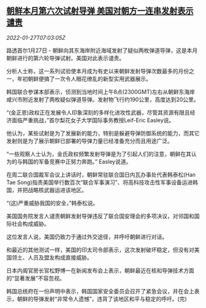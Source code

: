 <!--1643268662000-->
[朝鲜本月第六次试射导弹 美国对朝方一连串发射表示谴责](https://cn.reuters.com/article/north-korea-missle-test-0127-thur-idCNKBS2K10I8)
------

<div><i>2022-01-27T07:03:05Z</i></div><p>路透首尔1月27日 - 朝鲜向其东海岸附近海域发射了疑似两枚弹道导弹，这是本月朝鲜进行的第六轮导弹试射。美国对此表示谴责。</p><p>分析人士称，这一系列试验使本月成为有史以来朝鲜发射导弹次数最多的月份之一，年初朝鲜便搞了一次令人眼花缭乱的新型实用武器展示。</p><p>韩国联合参谋本部表示，侦测到当地时间上午8点(2300GMT)左右从朝鲜东海岸咸兴市附近发射了两枚疑似弹道导弹。发射物飞行约190公里，高度达到20公里。</p><p>“(金正恩)政权正在发展令人印象深刻的多样化进攻性武器，尽管其资源有限且经济面临严重挑战，”首尔梨花女子大学国际事务教授Leif-Eric Easley说。</p><p>他认为，某些试射是为了发展新的能力，特别是躲避导弹防御系统的能力，而其它发射则是为了展示朝鲜已部署的导弹力量已经准备充分而且用途广泛。</p><p>“一些观察人士认为，金氏政权频繁发射导弹是为了引起人们的注意，朝鲜在其认为的与韩国的军备竞赛中正努力奔跑。” Easley说道。</p><p>在周二联合国裁军会议上讲话时，朝鲜常驻联合国日内瓦办事处代表韩泰松(Han Tae Song)指责美国举行数百次“联合军事演习”、将高科技攻击性军事设备运进韩国，并把战略核武器运进该地区。</p><p>“(这)严重威胁我国的安全，”韩泰松说。</p><p>美国国务院发言人谴责朝鲜发射导弹违反了联合国安理会的多项决议，对邻国和国际社会构成威胁。</p><p>这位发言人说，美国仍致力于通过外交途径，并呼吁朝鲜进行对话。</p><p>和最近的其他测试一样，美国的印太司令部表示，这次发射破坏稳定，但没有对美国领土、人员及盟友构成直接威胁。</p><p>日本内阁官房长官松野博一在新闻发布会上表示，朝鲜最近在核和导弹技术方面的“显著发展”不容忽视。</p><p>韩国总统府在一份声明中表示，韩国国家安全委员会召开了紧急会议，并在会上表示，朝鲜的导弹发射“非常令人遗憾”，违背了该地区和平与稳定的呼吁。(完)</p>
